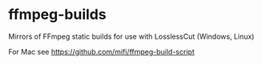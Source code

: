# ffmpeg-builds
Mirrors of FFmpeg static builds for use with LosslessCut (Windows, Linux)

For Mac see https://github.com/mifi/ffmpeg-build-script
